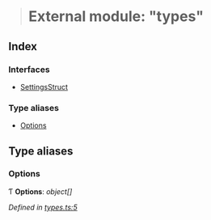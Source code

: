> # External module: "types"

## Index

### Interfaces

* [SettingsStruct](../interfaces/_types_.settingsstruct.md)

### Type aliases

* [Options](_types_.md#options)

## Type aliases

###  Options

Ƭ **Options**: *object[]*

*Defined in [types.ts:5](https://github.com/polkadot-js/ui/blob/3f2ac8a/packages/ui-settings/src/types.ts#L5)*